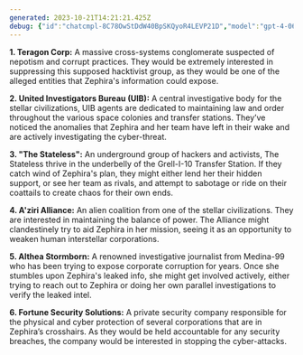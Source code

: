 ```yaml
---
generated: 2023-10-21T14:21:21.425Z
debug: {"id":"chatcmpl-8C78OwStDdW40BpSKQyoR4LEVP21D","model":"gpt-4-0613","usage":{"prompt_tokens":2305,"completion_tokens":377,"total_tokens":2682},"finish":"stop"}
---
```

**1. Teragon Corp:** A massive cross-systems conglomerate suspected of nepotism and corrupt practices. They would be extremely interested in suppressing this supposed hacktivist group, as they would be one of the alleged entities that Zephira's information could expose.

**2. United Investigators Bureau (UIB):** A central investigative body for the stellar civilizations, UIB agents are dedicated to maintaining law and order throughout the various space colonies and transfer stations. They’ve noticed the anomalies that Zephira and her team have left in their wake and are actively investigating the cyber-threat.
 
**3. "The Stateless":** An underground group of hackers and activists, The Stateless thrive in the underbelly of the Grell-I-10 Transfer Station. If they catch wind of Zephira's plan, they might either lend her their hidden support, or see her team as rivals, and attempt to sabotage or ride on their coattails to create chaos for their own ends.

**4. A'ziri Alliance:** An alien coalition from one of the stellar civilizations. They are interested in maintaining the balance of power. The Alliance might clandestinely try to aid Zephira in her mission, seeing it as an opportunity to weaken human interstellar corporations.

**5. Althea Stormborn:** A renowned investigative journalist from Medina-99 who has been trying to expose corporate corruption for years. Once she stumbles upon Zephira's leaked info, she might get involved actively, either trying to reach out to Zephira or doing her own parallel investigations to verify the leaked intel.

**6. Fortune Security Solutions:** A private security company responsible for the physical and cyber protection of several corporations that are in Zephira’s crosshairs. As they would be held accountable for any security breaches, the company would be interested in stopping the cyber-attacks.